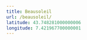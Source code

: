 ```yaml
---
title: Beausoleil
url: /beausoleil/
latitude: 43.748281000000006
longitude: 7.421967700000001
---
```

